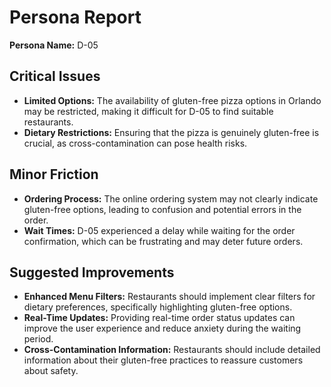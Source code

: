 # Persona Report

**Persona Name:** D-05

## Critical Issues
- **Limited Options:** The availability of gluten-free pizza options in Orlando may be restricted, making it difficult for D-05 to find suitable restaurants.
- **Dietary Restrictions:** Ensuring that the pizza is genuinely gluten-free is crucial, as cross-contamination can pose health risks.

## Minor Friction
- **Ordering Process:** The online ordering system may not clearly indicate gluten-free options, leading to confusion and potential errors in the order.
- **Wait Times:** D-05 experienced a delay while waiting for the order confirmation, which can be frustrating and may deter future orders.

## Suggested Improvements
- **Enhanced Menu Filters:** Restaurants should implement clear filters for dietary preferences, specifically highlighting gluten-free options.
- **Real-Time Updates:** Providing real-time order status updates can improve the user experience and reduce anxiety during the waiting period.
- **Cross-Contamination Information:** Restaurants should include detailed information about their gluten-free practices to reassure customers about safety.